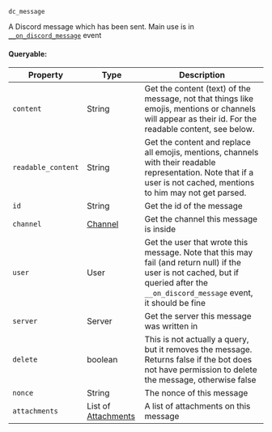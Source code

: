 `dc_message`

A Discord message which has been sent. Main use is in [`__on_discord_message`](/events/discord-message.md) event

#### Queryable:

| Property           | Type                                         | Description                                                                                                                                                                         |
|--------------------|----------------------------------------------|-------------------------------------------------------------------------------------------------------------------------------------------------------------------------------------|
| `content`          | String                                       | Get the content (text) of the message, not that things like emojis, mentions or channels will appear as their id. For the readable content, see below.                              |
| `readable_content` | String                                       | Get the content and replace all emojis, mentions, channels with their readable representation. Note that if a user is not cached, mentions to him may not get parsed.               |
| `id`               | String                                       | Get the id of the message                                                                                                                                                           |
| `channel`          | [Channel](/values/channel.md)                | Get the channel this message is inside                                                                                                                                              |
| `user`             | User                                         | Get the user that wrote this message. Note that this may fail (and return null) if the user is not cached, but if queried after the `__on_discord_message` event, it should be fine |
| `server`           | Server                                       | Get the server this message was written in                                                                                                                                          |
| `delete`           | boolean                                      | This is not actually a query, but it removes the message. Returns false if the bot does not have permission to delete the message, otherwise false                                  |
| `nonce`            | String                                       | The nonce of this message                                                                                                                                                           |
| `attachments`      | List of [Attachments](/values/attachment.md) | A list of attachments on this message                                                                                                                                               |